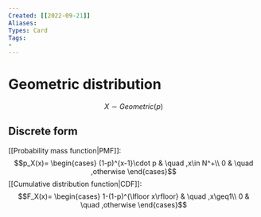 ```yaml
---
Created: [[2022-09-21]]
Aliases: 
Types: Card
Tags: 
- 
---
```

# Geometric distribution
$$X\sim Geometric (p)$$
## Discrete form
[[Probability mass function|PMF]]: 
$$p_X(x)=
\begin{cases}
(1-p)^{x-1}\cdot p & \quad ,x\in N^+\\
0 & \quad ,otherwise
\end{cases}$$
[[Cumulative distribution function|CDF]]: 
$$F_X(x)=
\begin{cases}
1-(1-p)^{\lfloor x\rfloor} & \quad ,x\geq1\\
0 & \quad ,otherwise
\end{cases}$$
